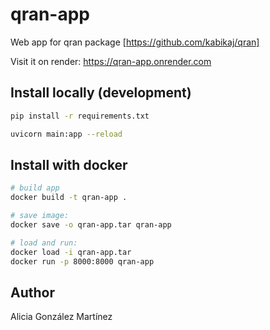 # qran-app

Web app for qran package [https://github.com/kabikaj/qran]

Visit it on render: https://qran-app.onrender.com

## Install locally (development)

```bash
pip install -r requirements.txt

uvicorn main:app --reload
```

## Install with docker

```bash
# build app
docker build -t qran-app .

# save image:
docker save -o qran-app.tar qran-app

# load and run:
docker load -i qran-app.tar
docker run -p 8000:8000 qran-app
```

## Author

Alicia González Martínez
